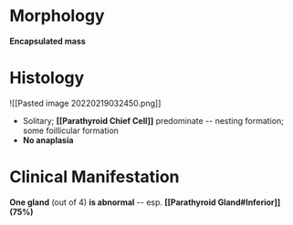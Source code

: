 # Morphology
**Encapsulated mass**

# Histology

![[Pasted image 20220219032450.png]]

- Solitary; **[[Parathyroid Chief Cell]]** predominate -- nesting formation; some foillicular formation
- **No anaplasia**

# Clinical Manifestation
**One gland** (out of 4) **is abnormal** -- esp. **[[Parathyroid Gland#Inferior]] (75%)**